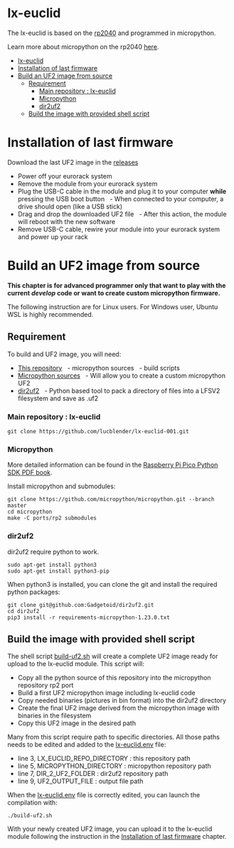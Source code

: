 
# lx-euclid

The lx-euclid is based on the [rp2040](https://www.raspberrypi.com/products/rp2040/) and programmed in micropython.

Learn more about micropython on the rp2040 [here](https://www.raspberrypi.com/documentation/microcontrollers/micropython.html).

- [lx-euclid](#lx-euclid)
- [Installation of last firmware](#installation-of-last-firmware)
- [Build an UF2 image from source](#build-an-uf2-image-from-source)
  - [Requirement](#requirement)
    - [Main repository : lx-euclid](#main-repository--lx-euclid)
    - [Micropython](#micropython)
    - [dir2uf2](#dir2uf2)
  - [Build the image with provided shell script](#build-the-image-with-provided-shell-script)

# Installation of last firmware

Download the last UF2 image in the [releases](https://github.com/lucblender/lx-euclid-001/releases/)

- Power off your eurorack system
- Remove the module from your eurorack system
- Plug the USB-C cable in the module and plug it to your computer **while** pressing the USB boot button
  - When connected to your computer, a drive should open (like a USB stick)
- Drag and drop the downloaded UF2 file
  - After this action, the module will reboot with the new software
- Remove USB-C cable, rewire your module into your eurorack system and power up your rack

# Build an UF2 image from source

**This chapter is for advanced programmer only that want to play with the current *develop* code or want to create custom micropython firmware.**

The following instruction are for Linux users. For Windows user, Ubuntu WSL is highly recommended.

## Requirement

To build and UF2 image, you will need:

- [This repository](#main-repository--lx-euclid)
  - micropython sources
  - build scripts
- [Micropython sources](#micropython)
  - Will allow you to create a custom micropython UF2
- [dir2uf2](#dir2uf2)
  - Python based tool to pack a directory of files into a LFSV2 filesystem and save as .uf2

### Main repository : lx-euclid

```git clone https://github.com/lucblender/lx-euclid-001.git```

### Micropython

More detailed information can be found in the [Raspberry Pi Pico Python SDK PDF book](https://datasheets.raspberrypi.com/pico/raspberry-pi-pico-python-sdk.pdf).

Install micropython and submodules:

``` shell
git clone https://github.com/micropython/micropython.git --branch master
cd micropython
make -C ports/rp2 submodules

```

### dir2uf2

dir2uf2 require python to work.

``` shell
sudo apt-get install python3
sudo apt-get install python3-pip
```

When python3 is installed, you can clone the git and install the required python packages:

``` shell
git clone git@github.com:Gadgetoid/dir2uf2.git
cd dir2uf2
pip3 install -r requirements-micropython-1.23.0.txt
```

## Build the image with provided shell script

The shell script [build-uf2.sh](/shell%20scripts/build-uf2.sh) will create a complete UF2 image ready for upload to the lx-euclid module. This script will:

- Copy all the python source of this repository into the micropython repository rp2 port
- Build a first UF2 micropython image including lx-euclid code
- Copy needed binaries (pictures in bin format) into the dir2uf2 directory
- Create the final UF2 image derived from the micropython image with binaries in the filesystem
- Copy this UF2 image in the desired path

Many from this script require path to specific directories. All those paths needs to be edited and added to the [lx-euclid.env](/shell%20scripts/lx-euclid.env) file:

- line 3, LX_EUCLID_REPO_DIRECTORY : this repository path
- line 5, MICROPYTHON_DIRECTORY : micropython repository path
- line 7, DIR_2_UF2_FOLDER : dir2uf2 repository path
- line 9, UF2_OUTPUT_FILE : output file path

When the [lx-euclid.env](/shell%20scripts/lx-euclid.env) file is correctly edited, you can launch the compilation with:

```shell
./build-uf2.sh
```

With your newly created UF2 image, you can upload it to the lx-euclid module following the instruction in the [Installation of last firmware](#installation-of-last-firmware) chapter.
